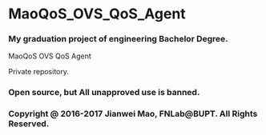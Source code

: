 # MaoQoS_OVS_QoS_Agent

### My graduation project of engineering Bachelor Degree.

MaoQoS OVS QoS Agent

Private repository.

### Open source, but All unapproved use is banned.

### Copyright @ 2016-2017 Jianwei Mao, FNLab@BUPT. All Rights Reserved.
